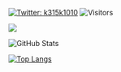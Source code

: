 [![Twitter: k315k1010](https://img.shields.io/twitter/follow/k315k1010?style=social)](https://twitter.com/k315k1010)
![Visitors](https://visitor-badge.glitch.me/badge?page_id=k315k1010&left_color=gray&right_color=blue)

![](https://github-profile-summary-cards.vercel.app/api/cards/profile-details?username=k315k1010&theme=vue)

![GitHub Stats](https://github-readme-stats.vercel.app/api?username=k315k1010&show_icons=true)

[![Top Langs](https://github-readme-stats.vercel.app/api/top-langs/?username=k315k1010&layout=compact&langs_count=6)](https://github.com/anuraghazra/github-readme-stats)
